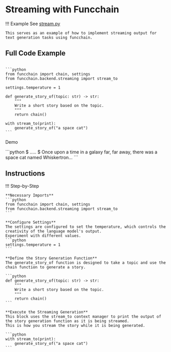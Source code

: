 <!-- markdownlint-disable MD033 MD046 -->
# Streaming with Funcchain

!!! Example
    See [stream.py](https://github.com/shroominic/funcchain/blob/main/examples/stream.py)

    This serves as an example of how to implement streaming output for text generation tasks using funcchain.

## Full Code Example

<pre><code id="codeblock">
```python
from funcchain import chain, settings
from funcchain.backend.streaming import stream_to

settings.temperature = 1

def generate_story_of(topic: str) -> str:
    """
    Write a short story based on the topic.
    """
    return chain()

with stream_to(print):
    generate_story_of("a space cat")
```
</code></pre>

Demo

<div class="termy">
```python
$ .....
$ Once upon a time in a galaxy far, far away, there was a space cat named Whiskertron...
```
</div>

## Instructions

!!! Step-by-Step

    **Necessary Imports**
    ```python
    from funcchain import chain, settings
    from funcchain.backend.streaming import stream_to
    ```

    **Configure Settings**
    The settings are configured to set the temperature, which controls the creativity of the language model's output.
    Experiment with different values.
    ```python
    settings.temperature = 1
    ```

    **Define the Story Generation Function**
    The generate_story_of function is designed to take a topic and use the chain function to generate a story.

    ```python
    def generate_story_of(topic: str) -> str:
        """
        Write a short story based on the topic.
        """
        return chain()
    ```

    **Execute the Streaming Generation**
    This block uses the stream_to context manager to print the output of the story generation function as it is being streamed.
    This is how you stream the story while it is being generated.

    ```python
    with stream_to(print):
        generate_story_of("a space cat")
    ```
